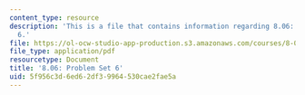 ```yaml
---
content_type: resource
description: 'This is a file that contains information regarding 8.06: Problem set
  6.'
file: https://ol-ocw-studio-app-production.s3.amazonaws.com/courses/8-06-quantum-physics-iii-spring-2016/5f956c3d6ed62df39964530cae2fae5a_MIT8_06S16_ps6.pdf
file_type: application/pdf
resourcetype: Document
title: '8.06: Problem Set 6'
uid: 5f956c3d-6ed6-2df3-9964-530cae2fae5a
---
```

